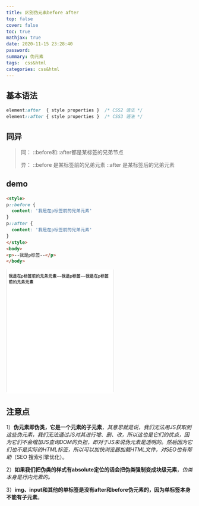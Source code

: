 ```yaml
---
title: 区别伪元素before after
top: false
cover: false
toc: true
mathjax: true
date: 2020-11-15 23:28:40
password:
summary: 伪元素
tags:  css&html
categories: css&html
---
```


## 基本语法

```css
element:after  { style properties }  /* CSS2 语法 */
element::after { style properties }  /* CSS3 语法 */
```

## 同异

> 同：
> 				::before和::after都是某标签的兄弟节点
>
> 异：
> 				::before 是某标签前的兄弟元素
> 				::after 是某标签后的兄弟元素

## demo

```html
<style> 
p::before {
  content: '我是在p标签前的兄弟元素'
}
p::after {
  content: '我是在p标签前的兄弟元素'
}
</style>
<body>
<p>--我是p标签--</p>
</body>
```

![](before-after/1605604037887.png)

## 注意点

1）**伪元素即伪类，它是一个元素的子元素**，*其意思就是说，我们无法用JS获取到这些伪元素，*我们*无法通过JS对其进行增、删、改，所以这也是它们的优点，因为它们不会增加JS查询DOM的负担，即对于JS来说伪元素是透明的。然后因为它们也不是实际的HTML标签，所以可以加快浏览器加载HTML文件，对SEO也有帮助*（SEO  搜索引擎优化）。

2）**如果我们把伪类的样式有absolute定位的话会把伪类强制变成块级元素**，*伪类本身是行内元素的。*

3）**img、input和其他的单标签是没有after和before伪元素的，因为单标签本身不能有子元素**。